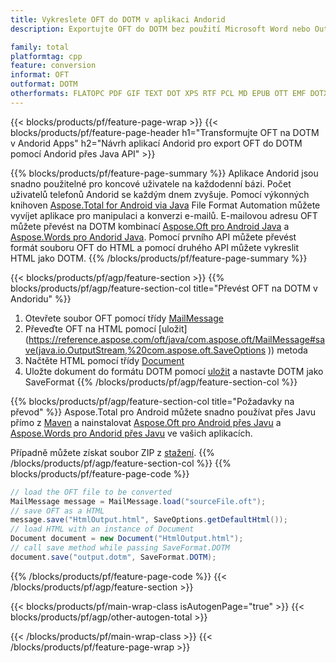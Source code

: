 ```yaml
---
title: Vykreslete OFT do DOTM v aplikaci Andorid
description: Exportujte OFT do DOTM bez použití Microsoft Word nebo Outlook ve vašich aplikacích Andorid

family: total
platformtag: cpp
feature: conversion
informat: OFT
outformat: DOTM
otherformats: FLATOPC PDF GIF TEXT DOT XPS RTF PCL MD EPUB OTT EMF DOTX BMP DOCX PS ODT DOCM PNG DOC SVG JPEG TIFF WORDML
---
```

{{< blocks/products/pf/feature-page-wrap >}}
{{< blocks/products/pf/feature-page-header h1="Transformujte OFT na DOTM v Andorid Apps" h2="Návrh aplikací Andorid pro export OFT do DOTM pomocí Andorid přes Java API" >}}

{{% blocks/products/pf/feature-page-summary %}}
Aplikace Andorid jsou snadno použitelné pro koncové uživatele na každodenní bázi. Počet uživatelů telefonů Andorid se každým dnem zvyšuje. Pomocí výkonných knihoven [Aspose.Total for Android via Java](https://products.aspose.com/total/android-java/) File Format Automation můžete vyvíjet aplikace pro manipulaci a konverzi e-mailů. E-mailovou adresu OFT můžete převést na DOTM kombinací [Aspose.Oft pro Android Java](https://products.aspose.com/oft/android-java/) a [Aspose.Words pro Andorid Java](https://products.aspose.com/words/android-java/). Pomocí prvního API můžete převést formát souboru OFT do HTML a pomocí druhého API můžete vykreslit HTML jako DOTM. 
{{% /blocks/products/pf/feature-page-summary  %}}

{{< blocks/products/pf/agp/feature-section >}}
{{% blocks/products/pf/agp/feature-section-col title="Převést OFT na DOTM v Andoridu" %}}
1. Otevřete soubor OFT pomocí třídy [MailMessage](https://reference.aspose.com/oft/java/com.aspose.oft/mailmessage)
2. Převeďte OFT na HTML pomocí [uložit](https://reference.aspose.com/oft/java/com.aspose.oft/MailMessage#save(java.io.OutputStream,%20com.aspose.oft.SaveOptions )) metoda
3. Načtěte HTML pomocí třídy [Document](https://reference.aspose.com/words/java/com.aspose.words/Document)
4. Uložte dokument do formátu DOTM pomocí [uložit](https://reference.aspose.com/words/java/com.aspose.words/Document#save(java.lang.String,com.aspose.words.SaveOptions)) a nastavte DOTM jako SaveFormat
{{% /blocks/products/pf/agp/feature-section-col %}}

{{% blocks/products/pf/agp/feature-section-col title="Požadavky na převod" %}}
Aspose.Total pro Android můžete snadno používat přes Javu přímo z [Maven](https://releases.aspose.com/total/java/) a nainstalovat [Aspose.Oft pro Android přes Javu](https://docs.aspose.com/oft/androidjava/installation/) a [Aspose.Words pro Andorid přes Javu](https://docs.aspose.com/words/java/install-aspose-words-for-android-via-java/#install-asposewords-for-android-via-java-from-maven-repository) ve vašich aplikacích.

Případně můžete získat soubor ZIP z [stažení](https://releases.aspose.comtotal/androidjava).
{{% /blocks/products/pf/agp/feature-section-col %}}
{{% blocks/products/pf/feature-page-code %}}
```cs
// load the OFT file to be converted
MailMessage message = MailMessage.load("sourceFile.oft"); 
// save OFT as a HTML 
message.save("HtmlOutput.html", SaveOptions.getDefaultHtml());
// load HTML with an instance of Document
Document document = new Document("HtmlOutput.html");
// call save method while passing SaveFormat.DOTM
document.save("output.dotm", SaveFormat.DOTM); 
```

{{% /blocks/products/pf/feature-page-code %}}
{{< /blocks/products/pf/agp/feature-section >}}

{{< blocks/products/pf/main-wrap-class isAutogenPage="true" >}}
{{< blocks/products/pf/agp/other-autogen-total >}}

{{< /blocks/products/pf/main-wrap-class >}}
{{< /blocks/products/pf/feature-page-wrap >}}